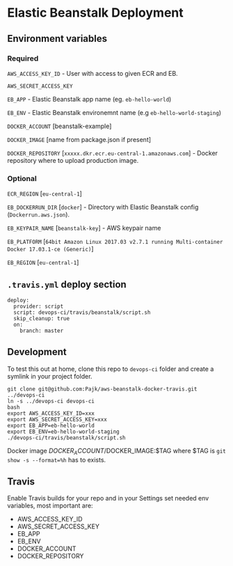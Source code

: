 # Elastic Beanstalk Deployment

## Environment variables

### Required

`AWS_ACCESS_KEY_ID` - User with access to given ECR and EB.

`AWS_SECRET_ACCESS_KEY`

`EB_APP` - Elastic Beanstalk app name (eg. `eb-hello-world`)

`EB_ENV` - Elastic Beanstalk environemnt name (e.g `eb-hello-world-staging`)

`DOCKER_ACCOUNT` [beanstalk-example]

`DOCKER_IMAGE` [name from package.json if present]

`DOCKER_REPOSITORY` [`xxxxx.dkr.ecr.eu-central-1.amazonaws.com`] - Docker repository where to upload production image.

### Optional

`ECR_REGION` [`eu-central-1`]

`EB_DOCKERRUN_DIR` [`docker`] - Directory with Elastic Beanstalk config (`Dockerrun.aws.json`).

`EB_KEYPAIR_NAME` [`beanstalk-key`] - AWS keypair name

`EB_PLATFORM` [`64bit Amazon Linux 2017.03 v2.7.1 running Multi-container Docker 17.03.1-ce (Generic)`]

`EB_REGION` [`eu-central-1`]

## `.travis.yml` deploy section

```
deploy:
  provider: script
  script: devops-ci/travis/beanstalk/script.sh
  skip_cleanup: true
  on:
    branch: master
```

## Development

To test this out at home, clone this repo to `devops-ci` folder and create a symlink in your project folder.

```
git clone git@github.com:Pajk/aws-beanstalk-docker-travis.git ../devops-ci
ln -s ../devops-ci devops-ci
bash
export AWS_ACCESS_KEY_ID=xxx
export AWS_SECRET_ACCESS_KEY=xxx
export EB_APP=eb-hello-world
export EB_ENV=eb-hello-world-staging
./devops-ci/travis/beanstalk/script.sh
```

Docker image $DOCKER_ACCOUNT/$DOCKER_IMAGE:$TAG where $TAG is `git show -s --format=%h` has to exists.

## Travis

Enable Travis builds for your repo and in your Settings set needed env variables, most important are:

- AWS_ACCESS_KEY_ID
- AWS_SECRET_ACCESS_KEY
- EB_APP
- EB_ENV
- DOCKER_ACCOUNT
- DOCKER_REPOSITORY